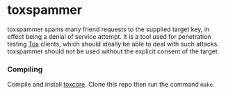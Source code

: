 # toxspammer
toxspammer spams many friend requests to the supplied target key, in effect being a denial of service attempt.
It is a tool used for penetration testing [Tox](https://tox.chat) clients, which should ideally be able to
deal with such attacks. toxspammer should not be used without the explicit consent of the target.

### Compiling
Compile and install [toxcore](https://github.com/toktok/c-toxcore).
Clone this repo then run the command `make`.
